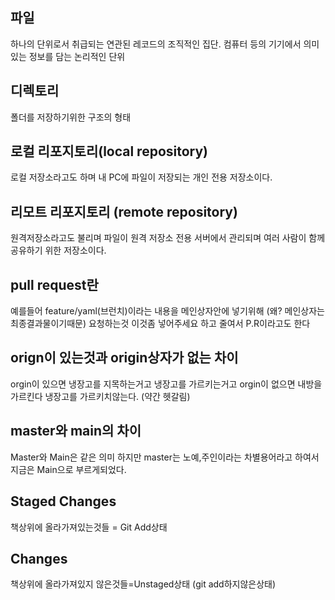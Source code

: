 ## 파일
하나의 단위로서 취급되는 연관된 레코드의 조직적인 집단. 컴퓨터 등의 기기에서 의미 있는 정보를 담는 논리적인 단위

## 디렉토리
폴더를 저장하기위한 구조의 형태


## 로컬 리포지토리(local repository)
로컬 저장소라고도 하며 내 PC에 파일이 저장되는 개인 전용 저장소이다.

## 리모트 리포지토리 (remote repository)
원격저장소라고도 불리며 파일이 원격 저장소 전용 서버에서 관리되며 여러 사람이 함께 공유하기 위한 저장소이다.


## pull request란

예를들어 feature/yaml(브런치)이라는 내용을 메인상자안에 
넣기위해 (왜? 메인상자는 최종결과물이기때문)
요청하는것 이것좀 넣어주세요 하고 
줄여서 P.R이라고도 한다

## orign이 있는것과 origin상자가 없는 차이

orgin이 있으면 냉장고를 지목하는거고 냉장고를 가르키는거고
orgin이 없으면 내방을 가르킨다 냉장고를 가르키치않는다. (약간 헷갈림)


## master와 main의 차이

Master와 Main은 같은 의미
하지만 master는 노예,주인이라는 차별용어라고 하여서 지금은 Main으로 부르게되었다.

## Staged Changes
책상위에 올라가져있는것들 = Git Add상태

## Changes
책상위에 올라가져있지 않은것들=Unstaged상태 (git add하지않은상태)